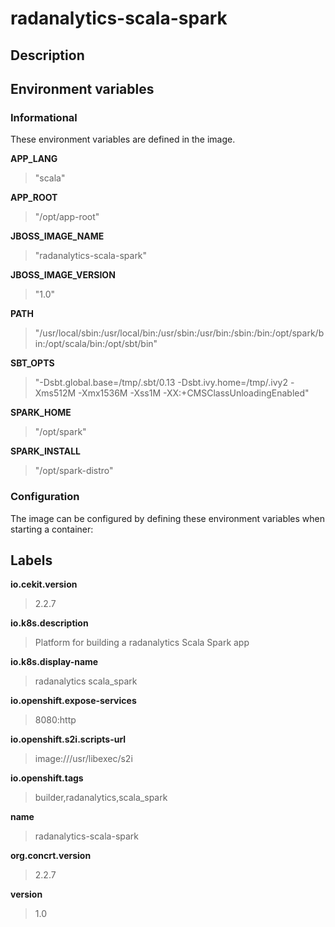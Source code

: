 # radanalytics-scala-spark

## Description




## Environment variables

### Informational

These environment variables are defined in the image.

__APP_LANG__
>"scala"

__APP_ROOT__
>"/opt/app-root"

__JBOSS_IMAGE_NAME__
>"radanalytics-scala-spark"

__JBOSS_IMAGE_VERSION__
>"1.0"

__PATH__
>"/usr/local/sbin:/usr/local/bin:/usr/sbin:/usr/bin:/sbin:/bin:/opt/spark/bin:/opt/scala/bin:/opt/sbt/bin"

__SBT_OPTS__
>"-Dsbt.global.base=/tmp/.sbt/0.13 -Dsbt.ivy.home=/tmp/.ivy2 -Xms512M -Xmx1536M -Xss1M -XX:+CMSClassUnloadingEnabled"

__SPARK_HOME__
>"/opt/spark"

__SPARK_INSTALL__
>"/opt/spark-distro"


### Configuration

The image can be configured by defining these environment variables
when starting a container:



## Labels

__io.cekit.version__
> 2.2.7

__io.k8s.description__
> Platform for building a radanalytics Scala Spark app

__io.k8s.display-name__
> radanalytics scala_spark

__io.openshift.expose-services__
> 8080:http

__io.openshift.s2i.scripts-url__
> image:///usr/libexec/s2i

__io.openshift.tags__
> builder,radanalytics,scala_spark

__name__
> radanalytics-scala-spark

__org.concrt.version__
> 2.2.7

__version__
> 1.0


